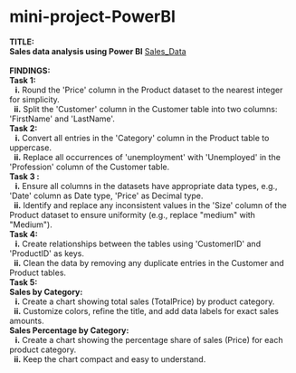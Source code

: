 # mini-project-PowerBI
<b>TITLE:<br>
Sales data analysis using Power BI</b> [Sales_Data](https://drive.google.com/file/d/1LovO_eyvuuQu3Re36Dnokmj3UcrQbnwk/view?usp=sharing)
<br><br>
<b>FINDINGS:<br>
Task 1:<br>
&nbsp;&nbsp;&nbsp;i.</b> Round the 'Price' column in the Product dataset to the nearest integer for simplicity.<br>
&nbsp;&nbsp;<b>ii.</b> Split the 'Customer' column in the Customer table into two columns: 'FirstName' and 'LastName'.<br>
<b>Task 2:<br>
&nbsp;&nbsp;&nbsp;i.</b> Convert all entries in the 'Category' column in the Product table to uppercase.<br>
&nbsp;&nbsp;<b>ii.</b> Replace all occurrences of 'unemployment' with 'Unemployed' in the 'Profession' column of the Customer table.<br>
<b>Task 3 :<br>
&nbsp;&nbsp;&nbsp;i.</b> Ensure all columns in the datasets have appropriate data types, e.g., 'Date' column as Date type, 'Price' as Decimal type.<br>
&nbsp;&nbsp;<b>ii.</b> Identify and replace any inconsistent values in the 'Size' column of the Product dataset to ensure uniformity (e.g., replace "medium" with "Medium").<br>
<b>Task 4:<br>
&nbsp;&nbsp;&nbsp;i.</b> Create relationships between the tables using 'CustomerID' and 'ProductID' as keys.<br>
&nbsp;&nbsp;<b>ii.</b> Clean the data by removing any duplicate entries in the Customer and Product tables.<br>
<b>Task 5:<br>
Sales by Category:<br>
&nbsp;&nbsp;&nbsp;i.</b> Create a chart showing total sales (TotalPrice) by product category.<br>
&nbsp;&nbsp;<b>ii.</b> Customize colors, refine the title, and add data labels for exact sales amounts.<br>
<b>Sales Percentage by Category:<br>
&nbsp;&nbsp;&nbsp;i.</b> Create a chart showing the percentage share of sales (Price) for each product category.<br>
&nbsp;&nbsp;<b>ii.</b> Keep the chart compact and easy to understand.<br>


